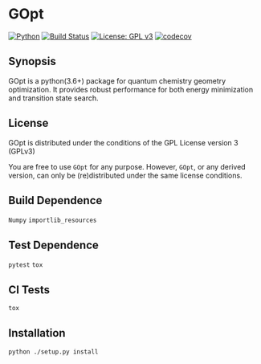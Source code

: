 # GOpt
[![Python](https://img.shields.io/badge/python-3.6-blue.svg)](https://docs.python.org/3.6/)
[![Build Status](https://travis-ci.org/tczorro/gbasis.svg?branch=master)](https://github.com/tczorro/GOpt)
[![License: GPL v3](https://img.shields.io/badge/License-GPL%20v3-blue.svg)](https://github.com/tczorro/GOpt/blob/master/LICENSE)
[![codecov](https://codecov.io/gh/tczorro/GOpt/branch/master/graph/badge.svg?token=Yo3TmFd3sf)](https://codecov.io/gh/tczorro/GOpt)

## Synopsis
GOpt is a python(3.6+) package for quantum chemistry geometry optimization. It
provides robust performance for both energy minimization and transition state
search.

## License
GOpt is distributed under the conditions of the GPL License version 3 (GPLv3)

You are free to use `GOpt` for any purpose. However, `GOpt`, or any derived
version, can only be (re)distributed under the same license conditions.

## Build Dependence
`Numpy`
`importlib_resources`

## Test Dependence
`pytest`
`tox`

## CI Tests
```bash
tox
```

## Installation
```bash
python ./setup.py install
```
